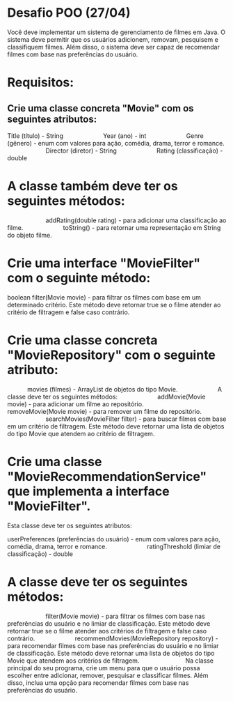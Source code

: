 # Desafio POO (27/04)

Você deve implementar um sistema de gerenciamento de filmes em Java. O sistema deve permitir que os usuários adicionem, removam, pesquisem e classifiquem filmes. Além disso, o sistema deve ser capaz de recomendar filmes com base nas preferências do usuário.


# Requisitos:

## Crie uma classe concreta "Movie" com os seguintes atributos:

Title (título) - String
            
Year (ano) - int
            
Genre (gênero) - enum com valores para ação, comédia, drama, terror e romance.
            
Director (diretor) - String
            
Rating (classificação) - double
            
# A classe também deve ter os seguintes métodos:
            
addRating(double rating) - para adicionar uma classificação ao filme.
            
toString() - para retornar uma representação em String do objeto filme.

# Crie uma interface "MovieFilter" com o seguinte método:

boolean filter(Movie movie) - para filtrar os filmes com base em um determinado critério. Este método deve retornar true se o filme atender ao critério de filtragem e false caso contrário.
      
# Crie uma classe concreta "MovieRepository" com o seguinte atributo:
      
movies (filmes) - ArrayList de objetos do tipo Movie.
            
A classe deve ter os seguintes métodos:
            
addMovie(Movie movie) - para adicionar um filme ao repositório.
            
removeMovie(Movie movie) - para remover um filme do repositório.
            
searchMovies(MovieFilter filter) - para buscar filmes com base em um critério de filtragem. Este método deve retornar uma lista de objetos do tipo Movie que atendem ao critério de filtragem.
      
# Crie uma classe "MovieRecommendationService" que implementa a interface "MovieFilter".
Esta classe deve ter os seguintes atributos:

userPreferences (preferências do usuário) - enum com valores para ação, comédia, drama, terror e romance.
            
ratingThreshold (limiar de classificação) - double
            
# A classe deve ter os seguintes métodos:
            
filter(Movie movie) - para filtrar os filmes com base nas preferências do usuário e no limiar de classificação. Este método deve retornar true se o filme atender aos critérios de filtragem e false caso contrário.
            
recommendMovies(MovieRepository repository) - para recomendar filmes com base nas preferências do usuário e no limiar de classificação. Este método deve retornar uma lista de objetos do tipo Movie que atendem aos critérios de filtragem.
              
Na classe principal do seu programa, crie um menu para que o usuário possa escolher entre adicionar, remover, pesquisar e classificar filmes. Além disso, inclua uma opção para recomendar filmes com base nas preferências do usuário.
